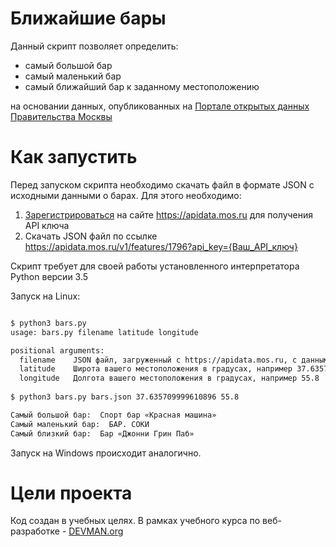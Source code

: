 # Ближайшие бары

Данный скрипт позволяет определить:

* самый большой бар
* самый маленький бар
* самый ближайший бар к заданному местоположению

на основании данных, опубликованных на [Портале открытых данных Правительства Москвы](http://data.mos.ru/)

# Как запустить

Перед запуском скрипта необходимо скачать файл в формате JSON с исходными данными о барах. Для этого необходимо:

1. [Зарегистрироваться](https://apidata.mos.ru/Account/Register) на сайте https://apidata.mos.ru для получения API ключа
2. Скачать JSON файл по ссылке https://apidata.mos.ru/v1/features/1796?api_key={Ваш_API_ключ}

Скрипт требует для своей работы установленного интерпретатора Python версии 3.5

Запуск на Linux:

```bash

$ python3 bars.py
usage: bars.py filename latitude longitude

positional arguments:
  filename    JSON файл, загруженный с https://apidata.mos.ru, с данными о барах
  latitude    Широта вашего местоположения в градусах, например 37.635709999610896
  longitude   Долгота вашего местоположения в градусах, например 55.8
  
$ python3 bars.py bars.json 37.635709999610896 55.8

Самый большой бар:  Спорт бар «Красная машина»
Самый маленький бар:  БАР. СОКИ
Самый близкий бар:  Бар «Джонни Грин Паб»
```

Запуск на Windows происходит аналогично.

# Цели проекта

Код создан в учебных целях. В рамках учебного курса по веб-разработке - [DEVMAN.org](https://devman.org)
